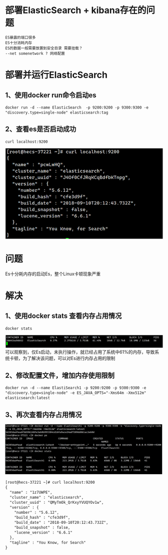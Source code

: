 
# 部署ElasticSearch + kibana存在的问题
	ES暴露的端口很多
	ES十分消耗内存
	ES的数据一般需要放置到安全目录 需要挂载？
	--net somenetwork ? 网络配置
# 部署并运行ElasticSearch
## 1、使用docker run命令启动es
```shell
docker run -d --name ElasticSearch  -p 9200:9200 -p 9300:9300 -e "discovery.type=single-node" elasticsearch:tag
```
## 2、查看es是否启动成功
```shell
curl localhost:9200
```
![alt text](image-1.png)
# 问题
Es十分耗内存的启动Es，整个Linux卡顿现象严重  
# 解决
## 1、使用docker stats 查看内存占用情况
```shell
docker stats
```
![alt text](image.png)
	可以观察到，仅Es启动，未执行操作，就已经占用了系统中61%的内存，导致系统卡顿，为了解决该问题，可以对Es进行内存占用的限制
## 2、修改配置文件，增加内存使用限制
```shell
docker run -d --name ElastiSearch1 -p 9200:9200 -p 9300:9300 -e "discovery.type=single-node" -e ES_JAVA_OPTS="-Xms64m -Xmx512m" elasticsearch:latest
```
## 3、再次查看内存占用情况
![alt text](image-4.png)


```shell
[root@hecs-37221 ~]# curl localhost:9200
{
  "name" : "1z7UWPE",
  "cluster_name" : "elasticsearch",
  "cluster_uuid" : "QMyTmOk_QrKxyYVUQYOv1w",
  "version" : {
    "number" : "5.6.12",
    "build_hash" : "cfe3d9f",
    "build_date" : "2018-09-10T20:12:43.732Z",
    "build_snapshot" : false,
    "lucene_version" : "6.6.1"
  },
  "tagline" : "You Know, for Search"
}

```
